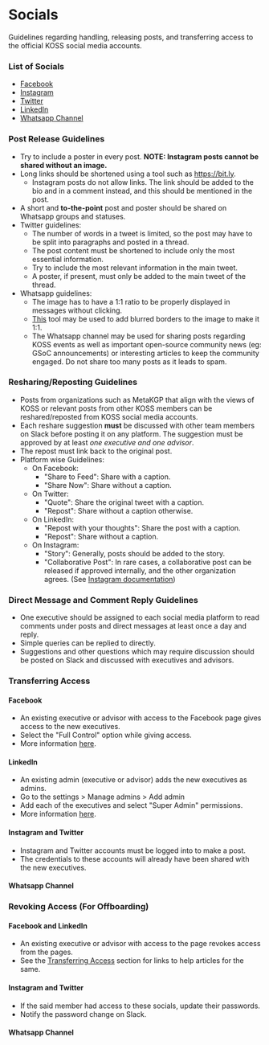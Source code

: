 # Socials
Guidelines regarding handling, releasing posts, and transferring access to the official KOSS social media accounts.

### List of Socials
- [Facebook](https://www.facebook.com/kossiitkgp/)
- [Instagram](https://www.instagram.com/kossiitkgp/)
- [Twitter](https://twitter.com/kossiitkgp)
- [LinkedIn](https://www.linkedin.com/company/kharagpur-open-source-society)
- [Whatsapp Channel](https://whatsapp.com/channel/0029VaR3Adf8vd1TKOUtCo3W)

### Post Release Guidelines
- Try to include a poster in every post. **NOTE: Instagram posts cannot be shared without an image.**
- Long links should be shortened using a tool such as https://bit.ly.
    - Instagram posts do not allow links. The link should be added to the bio and in a comment instead, and this should be mentioned in the post.
- A short and **to-the-point** post and poster should be shared on Whatsapp groups and statuses.
- Twitter guidelines:
    - The number of words in a tweet is limited, so the post may have to be split into paragraphs and posted in a thread.
    - The post content must be shortened to include only the most essential information.
    - Try to include the most relevant information in the main tweet.
    - A poster, if present, must only be added to the main tweet of the thread.
- Whatsapp guidelines:
    - The image has to have a 1:1 ratio to be properly displayed in messages without clicking.
    - [This](https://pinetools.com/blurred-frame-images-generator) tool may be used to add blurred borders to the image to make it 1:1.
    - The Whatsapp channel may be used for sharing posts regarding KOSS events as well as important open-source community news (eg: GSoC announcements) or interesting articles to keep the community engaged. Do not share too many posts as it leads to spam.

### Resharing/Reposting Guidelines
- Posts from organizations such as MetaKGP that align with the views of KOSS or relevant posts from other KOSS members can be reshared/reposted from KOSS social media accounts.
- Each reshare suggestion **must** be discussed with other team members on Slack before posting it on any platform. The suggestion must be approved by at least *one executive and one advisor*.
- The repost must link back to the original post.
- Platform wise Guidelines:
    - On Facebook:
        - "Share to Feed": Share with a caption.
        - "Share Now": Share without a caption.
    - On Twitter:
        - "Quote": Share the original tweet with a caption.
        - "Repost": Share without a caption otherwise.
    - On LinkedIn:
        - "Repost with your thoughts": Share the post with a caption.
        - "Repost": Share without a caption.
    - On Instagram:
        - "Story": Generally, posts should be added to the story.
        - "Collaborative Post": In rare cases, a collaborative post can be released if approved internally, and the other organization agrees. (See [Instagram documentation](https://help.instagram.com/5861247717337470/?cms_platform=iphone-app&helpref=platform_switcher))

### Direct Message and Comment Reply Guidelines
- One executive should be assigned to each social media platform to read comments under posts and direct messages at least once a day and reply.
- Simple queries can be replied to directly.
- Suggestions and other questions which may require discussion should be posted on Slack and discussed with executives and advisors.

### Transferring Access
#### Facebook
- An existing executive or advisor with access to the Facebook page gives access to the new executives.
- Select the "Full Control" option while giving access.
- More information [here](https://www.facebook.com/help/187316341316631).

#### LinkedIn
- An existing admin (executive or advisor) adds the new executives as admins.
- Go to the settings > Manage admins > Add admin
- Add each of the executives and select "Super Admin" permissions.
- More information [here](https://www.linkedin.com/help/linkedin/answer/a541981).

#### Instagram and Twitter
- Instagram and Twitter accounts must be logged into to make a post.
- The credentials to these accounts will already have been shared with the new executives.

#### Whatsapp Channel

### Revoking Access (For Offboarding)
#### Facebook and LinkedIn
- An existing executive or advisor with access to the page revokes access from the pages.
- See the [Transferring Access](#transferring-access) section for links to help articles for the same.

#### Instagram and Twitter
- If the said member had access to these socials, update their passwords.
- Notify the password change on Slack.

#### Whatsapp Channel
